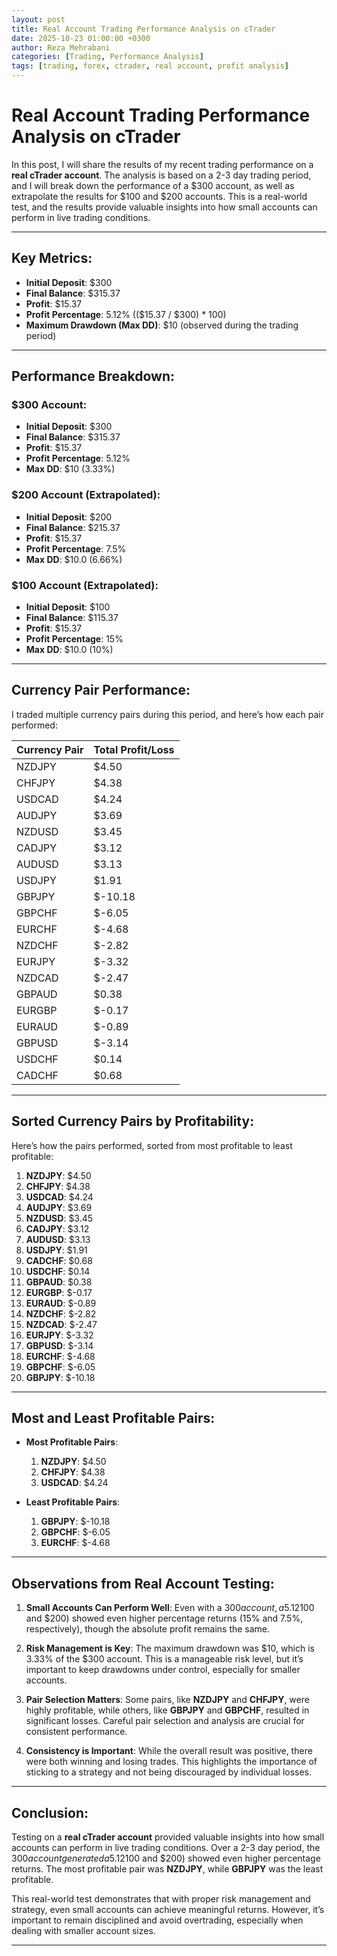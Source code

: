 ```yaml
---
layout: post
title: Real Account Trading Performance Analysis on cTrader
date: 2025-10-23 01:00:00 +0300
author: Reza Mehrabani
categories: [Trading, Performance Analysis]
tags: [trading, forex, ctrader, real account, profit analysis]
---
```


# Real Account Trading Performance Analysis on cTrader

In this post, I will share the results of my recent trading performance on a **real cTrader account**. The analysis is based on a 2-3 day trading period, and I will break down the performance of a $300 account, as well as extrapolate the results for $100 and $200 accounts. This is a real-world test, and the results provide valuable insights into how small accounts can perform in live trading conditions.

---

## Key Metrics:

- **Initial Deposit**: $300
- **Final Balance**: $315.37
- **Profit**: $15.37
- **Profit Percentage**: 5.12% (($15.37 / $300) * 100)
- **Maximum Drawdown (Max DD)**: $10 (observed during the trading period)

---

## Performance Breakdown:

### $300 Account:
- **Initial Deposit**: $300
- **Final Balance**: $315.37
- **Profit**: $15.37
- **Profit Percentage**: 5.12%
- **Max DD**: $10 (3.33%)

### $200 Account (Extrapolated):
- **Initial Deposit**: $200
- **Final Balance**: $215.37
- **Profit**: $15.37
- **Profit Percentage**: 7.5%
- **Max DD**: $10.0 (6.66%)

### $100 Account (Extrapolated):
- **Initial Deposit**: $100
- **Final Balance**: $115.37
- **Profit**: $15.37
- **Profit Percentage**: 15%
- **Max DD**: $10.0 (10%)

---

## Currency Pair Performance:

I traded multiple currency pairs during this period, and here’s how each pair performed:

| Currency Pair | Total Profit/Loss |
|---------------|-------------------|
| NZDJPY        | $4.50             |
| CHFJPY        | $4.38             |
| USDCAD        | $4.24             |
| AUDJPY        | $3.69             |
| NZDUSD        | $3.45             |
| CADJPY        | $3.12             |
| AUDUSD        | $3.13             |
| USDJPY        | $1.91             |
| GBPJPY        | $-10.18           |
| GBPCHF        | $-6.05            |
| EURCHF        | $-4.68            |
| NZDCHF        | $-2.82            |
| EURJPY        | $-3.32            |
| NZDCAD        | $-2.47            |
| GBPAUD        | $0.38             |
| EURGBP        | $-0.17            |
| EURAUD        | $-0.89            |
| GBPUSD        | $-3.14            |
| USDCHF        | $0.14             |
| CADCHF        | $0.68             |

---

## Sorted Currency Pairs by Profitability:

Here’s how the pairs performed, sorted from most profitable to least profitable:

1. **NZDJPY**: $4.50  
2. **CHFJPY**: $4.38  
3. **USDCAD**: $4.24  
4. **AUDJPY**: $3.69  
5. **NZDUSD**: $3.45  
6. **CADJPY**: $3.12  
7. **AUDUSD**: $3.13  
8. **USDJPY**: $1.91  
9. **CADCHF**: $0.68  
10. **USDCHF**: $0.14  
11. **GBPAUD**: $0.38  
12. **EURGBP**: $-0.17  
13. **EURAUD**: $-0.89  
14. **NZDCHF**: $-2.82  
15. **NZDCAD**: $-2.47  
16. **EURJPY**: $-3.32  
17. **GBPUSD**: $-3.14  
18. **EURCHF**: $-4.68  
19. **GBPCHF**: $-6.05  
20. **GBPJPY**: $-10.18  

---

## Most and Least Profitable Pairs:

- **Most Profitable Pairs**:  
  1. **NZDJPY**: $4.50  
  2. **CHFJPY**: $4.38  
  3. **USDCAD**: $4.24  

- **Least Profitable Pairs**:  
  1. **GBPJPY**: $-10.18  
  2. **GBPCHF**: $-6.05  
  3. **EURCHF**: $-4.68  

---

## Observations from Real Account Testing:

1. **Small Accounts Can Perform Well**: Even with a $300 account, a 5.12% return in 2-3 days is achievable. Smaller accounts ($100 and $200) showed even higher percentage returns (15% and 7.5%, respectively), though the absolute profit remains the same.

2. **Risk Management is Key**: The maximum drawdown was $10, which is 3.33% of the $300 account. This is a manageable risk level, but it’s important to keep drawdowns under control, especially for smaller accounts.

3. **Pair Selection Matters**: Some pairs, like **NZDJPY** and **CHFJPY**, were highly profitable, while others, like **GBPJPY** and **GBPCHF**, resulted in significant losses. Careful pair selection and analysis are crucial for consistent performance.

4. **Consistency is Important**: While the overall result was positive, there were both winning and losing trades. This highlights the importance of sticking to a strategy and not being discouraged by individual losses.

---

## Conclusion:

Testing on a **real cTrader account** provided valuable insights into how small accounts can perform in live trading conditions. Over a 2-3 day period, the $300 account generated a 5.12% return, while smaller accounts ($100 and $200) showed even higher percentage returns. The most profitable pair was **NZDJPY**, while **GBPJPY** was the least profitable.

This real-world test demonstrates that with proper risk management and strategy, even small accounts can achieve meaningful returns. However, it’s important to remain disciplined and avoid overtrading, especially when dealing with smaller account sizes.

---


